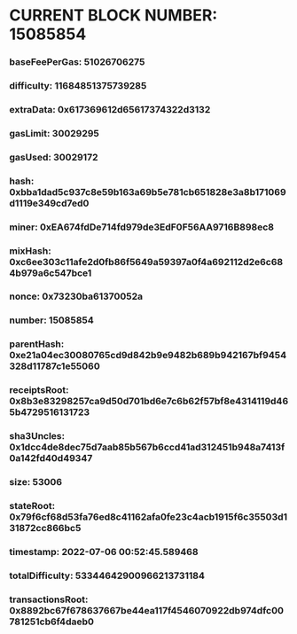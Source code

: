 # CURRENT BLOCK NUMBER: 15085854

### baseFeePerGas: 51026706275
### difficulty: 11684851375739285
### extraData: 0x617369612d65617374322d3132
### gasLimit: 30029295
### gasUsed: 30029172
### hash: 0xbba1dad5c937c8e59b163a69b5e781cb651828e3a8b171069d1119e349cd7ed0
### miner: 0xEA674fdDe714fd979de3EdF0F56AA9716B898ec8
### mixHash: 0xc6ee303c11afe2d0fb86f5649a59397a0f4a692112d2e6c684b979a6c547bce1
### nonce: 0x73230ba61370052a
### number: 15085854
### parentHash: 0xe21a04ec30080765cd9d842b9e9482b689b942167bf9454328d11787c1e55060
### receiptsRoot: 0x8b3e83298257ca9d50d701bd6e7c6b62f57bf8e4314119d465b4729516131723
### sha3Uncles: 0x1dcc4de8dec75d7aab85b567b6ccd41ad312451b948a7413f0a142fd40d49347
### size: 53006
### stateRoot: 0x79f6cf68d53fa76ed8c41162afa0fe23c4acb1915f6c35503d131872cc866bc5
### timestamp: 2022-07-06 00:52:45.589468
### totalDifficulty: 53344642900966213731184
### transactionsRoot: 0x8892bc67f678637667be44ea117f4546070922db974dfc00781251cb6f4daeb0
